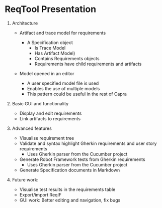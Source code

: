 
ReqTool Presentation
====================

1. Architecture
    - Artifact and trace model for requirements
        - A Specification object 
            - Is Trace Model
            - Has Artifact Model)
            - Contains Requirements objects
            - Requirements have child requirements and artifacts  

    - Model opened in an editor
        - A user specified model file is used  
        - Enables the use of multiple models
        - This pattern could be useful in the rest of Capra

2. Basic GUI and functionality
    - Display and edit requirements
    - Link artifacts to requirements
    
3. Advanced features
    - Visualise requirement tree
    - Validate and syntax highlight Gherkin requirements and user story requirements
        - Uses Gherkin parser from the Cucumber project
    - Generate Robot Framework tests from Gherkin requirements
        - Uses Gherkin parser from the Cucumber project
    - Generate Specification documents in Markdown

4. Future work:
    - Visualise test results in the requirements table
    - Export/import ReqIF
    - GUI work: Better editing and navigation, fix bugs

